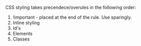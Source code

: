 CSS styling takes precendece/overules in the following order:


1. !important - placed at the end of the rule. Use sparingly.
2. Inline styling 
3. Id's
4. Elements
5. Classes